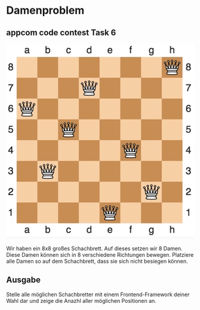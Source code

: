 # Damenproblem

## appcom code contest Task 6

![](example.png)

Wir haben ein 8x8 großes Schachbrett. Auf dieses setzen wir 8 Damen. Diese Damen können sich in 8 verschiedene Richtungen bewegen. Platziere alle Damen so auf dem Schachbrett, dass sie sich nicht besiegen können.

## Ausgabe

Stelle alle möglichen Schachbretter mit einem Frontend-Framework deiner Wahl dar und zeige die Anazhl aller möglichen Positionen an.
